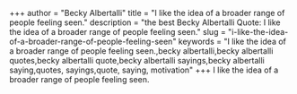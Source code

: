 +++
author = "Becky Albertalli"
title = "I like the idea of a broader range of people feeling seen."
description = "the best Becky Albertalli Quote: I like the idea of a broader range of people feeling seen."
slug = "i-like-the-idea-of-a-broader-range-of-people-feeling-seen"
keywords = "I like the idea of a broader range of people feeling seen.,becky albertalli,becky albertalli quotes,becky albertalli quote,becky albertalli sayings,becky albertalli saying,quotes, sayings,quote, saying, motivation"
+++
I like the idea of a broader range of people feeling seen.
